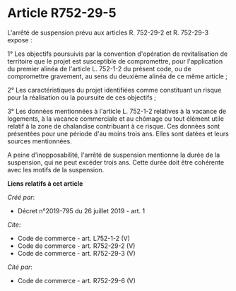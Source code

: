 # Article R752-29-5

L'arrêté de suspension prévu aux articles R. 752-29-2 et R. 752-29-3 expose : 

1° Les objectifs poursuivis par la convention d'opération de revitalisation de territoire que le projet est susceptible de
compromettre, pour l'application du premier alinéa de l'article L. 752-1-2 du présent code, ou de compromettre gravement, au
sens du deuxième alinéa de ce même article ; 

2° Les caractéristiques du projet identifiées comme constituant un risque pour la réalisation ou la poursuite de ces
objectifs ; 

3° Les données mentionnées à l'article L. 752-1-2 relatives à la vacance de logements, à la vacance commerciale et au chômage
ou tout élément utile relatif à la zone de chalandise contribuant à ce risque. Ces données sont présentées pour une période
d'au moins trois ans. Elles sont datées et leurs sources mentionnées. 

A peine d'inopposabilité, l'arrêté de suspension mentionne la durée de la suspension, qui ne peut excéder trois ans. Cette
durée doit être cohérente avec les motifs de la suspension.

**Liens relatifs à cet article**

_Créé par_:

  - Décret n°2019-795 du 26 juillet 2019 - art. 1

_Cite_:

  - Code de commerce - art. L752-1-2 (V)
  - Code de commerce - art. R752-29-2 (V)
  - Code de commerce - art. R752-29-3 (V)

_Cité par_:

  - Code de commerce - art. R752-29-6 (V)
